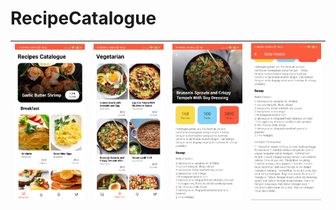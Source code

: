 # RecipeCatalogue

| <img src="/images2/ss_1.png"/> | <img src="/images2/ss_2.png"/> | <img src="/images2/ss_3.png"/> | <img src="/images2/ss_4.png"/> |
| :--: | :--: | :--: | :--: |

